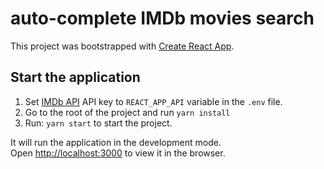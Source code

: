 # auto-complete IMDb movies search

This project was bootstrapped with [Create React App](https://github.com/facebook/create-react-app).

## Start the application

1. Set [IMDb API](https://rapidapi.com/apidojo/api/imdb8) API key to `REACT_APP_API` variable in the `.env` file.
2. Go to the root of the project and run `yarn install` 
2. Run: `yarn start` to start the project.

It will run the application in the development mode.\
Open [http://localhost:3000](http://localhost:3000) to view it in the browser.
